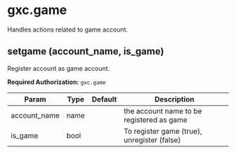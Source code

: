 # gxc.game

Handles actions related to game account.

## setgame (account_name, is_game)

Register account as game account.

**Required Authorization:** `gxc.game`

|Param|Type|Default|Description|
|-----|----|-------|-----------|
|account_name|name||the account name to be registered as game|
|is_game|bool|| To register game (true), unregister (false)|

